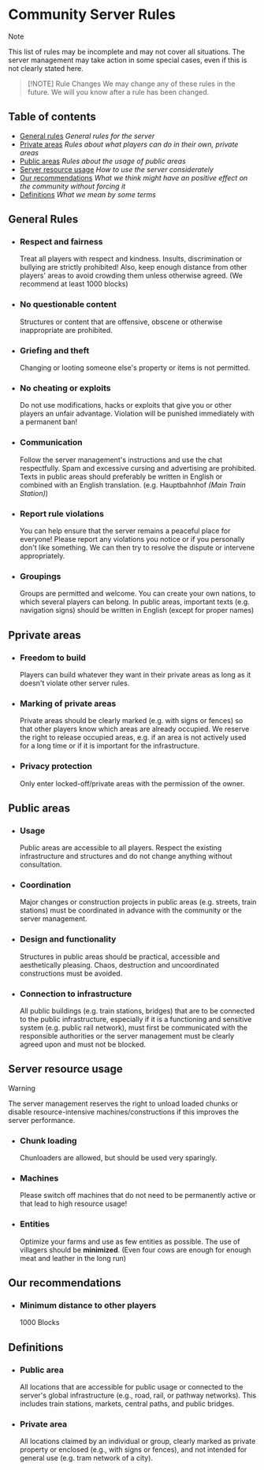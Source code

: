 # Community Server Rules

> [!NOTE]
> This list of rules may be incomplete and may not cover all situations. The server management may take action in some special cases, even if this is not clearly stated here.

> [!NOTE] Rule Changes
> We may change any of these rules in the future. We will you know after a rule has been changed.

## Table of contents
- [General rules](#general-rules) _General rules for the server_
- [Private areas](#private-areas) _Rules about what players can do in their own, private areas_
- [Public areas](#public-areas) _Rules about the usage of public areas_
- [Server resource usage](#server-resource-usage) _How to use the server considerately_
- [Our recommendations](#our-recommendations) _What we think might have an positive effect on the community without forcing it_
- [Definitions](#definitions) _What we mean by some terms_

## General Rules
- ### Respect and fairness
  Treat all players with respect and kindness. Insults, discrimination or bullying are strictly prohibited! Also, keep enough distance from other players' areas to avoid crowding them unless otherwise agreed. (We recommend at least 1000 blocks)
- ### No questionable content
  Structures or content that are offensive, obscene or otherwise inappropriate are prohibited.
- ### Griefing and theft
  Changing or looting someone else's property or items is not permitted.
- ### No cheating or exploits
  Do not use modifications, hacks or exploits that give you or other players an unfair advantage. Violation will be punished immediately with a permanent ban!
- ### Communication
  Follow the server management's instructions and use the chat respectfully. Spam and excessive cursing and advertising are prohibited. Texts in public areas should preferably be written in English or combined with an English translation. (e.g. Hauptbahnhof _(Main Train Station)_)
- ### Report rule violations
  You can help ensure that the server remains a peaceful place for everyone! Please report any violations you notice or if you personally don't like something. We can then try to resolve the dispute or intervene appropriately.
- ### Groupings
  Groups are permitted and welcome. You can create your own nations, to which several players can belong. In public areas, important texts (e.g. navigation signs) should be written in English (except for proper names)
## Pprivate areas
- ### Freedom to build
  Players can build whatever they want in their private areas as long as it doesn't violate other server rules.
- ### Marking of private areas
  Private areas should be clearly marked (e.g. with signs or fences) so that other players know which areas are already occupied. We reserve the right to release occupied areas, e.g. if an area is not actively used for a long time or if it is important for the infrastructure.
- ### Privacy protection
  Only enter locked-off/private areas with the permission of the owner.
## Public areas
- ### Usage
  Public areas are accessible to all players. Respect the existing infrastructure and structures and do not change anything without consultation.
- ### Coordination
  Major changes or construction projects in public areas (e.g. streets, train stations) must be coordinated in advance with the community or the server management.
- ### Design and functionality
  Structures in public areas should be practical, accessible and aesthetically pleasing. Chaos, destruction and uncoordinated constructions must be avoided.
- ### Connection to infrastructure
  All public buildings (e.g. train stations, bridges) that are to be connected to the public infrastructure, especially if it is a functioning and sensitive system (e.g. public rail network), must first be communicated with the responsible authorities or the server management must be clearly agreed upon and must not be blocked.
## Server resource usage

> [!WARNING]
> The server management reserves the right to unload loaded chunks or disable resource-intensive machines/constructions if this improves the server performance.

- ### Chunk loading
  Chunloaders are allowed, but should be used very sparingly.
- ### Machines
  Please switch off machines that do not need to be permanently active or that lead to high resource usage!
- ### Entities
  Optimize your farms and use as few entities as possible. The use of villagers should be **minimized**. (Even four cows are enough for enough meat and leather in the long run)
## Our recommendations
- ### Minimum distance to other players
  1000 Blocks
## Definitions
- ### Public area
  All locations that are accessible for public usage or connected to the server's global infrastructure (e.g., road, rail, or pathway networks). This includes train stations, markets, central paths, and public bridges.
- ### Private area
  All locations claimed by an individual or group, clearly marked as private property or enclosed (e.g., with signs or fences), and not intended for general use (e.g. tram network of a city).
